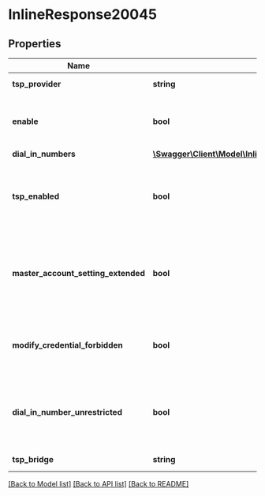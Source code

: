 # InlineResponse20045

## Properties
Name | Type | Description | Notes
------------ | ------------- | ------------- | -------------
**tsp_provider** | **string** | Telephony Service Provider. | [optional] 
**enable** | **bool** | Enable Telephony Service Provider for account users. | [optional] 
**dial_in_numbers** | [**\Swagger\Client\Model\InlineResponse20045DialInNumbers[]**](InlineResponse20045DialInNumbers.md) |  | [optional] 
**tsp_enabled** | **bool** | Enable TSP feature for account. This has to be enabled to use any other tsp settings/features. | [optional] 
**master_account_setting_extended** | **bool** | For master account, extend its TSP setting to all sub accounts. For sub account, extend TSP setting from master account. | [optional] 
**modify_credential_forbidden** | **bool** | Control restriction on account users being able to modify their TSP credentials. | [optional] 
**dial_in_number_unrestricted** | **bool** | Control restriction on account users adding a TSP number outside of account&#39;s dial in numbers. | [optional] 
**tsp_bridge** | **string** | Telephony bridge zone | [optional] 

[[Back to Model list]](../README.md#documentation-for-models) [[Back to API list]](../README.md#documentation-for-api-endpoints) [[Back to README]](../README.md)


